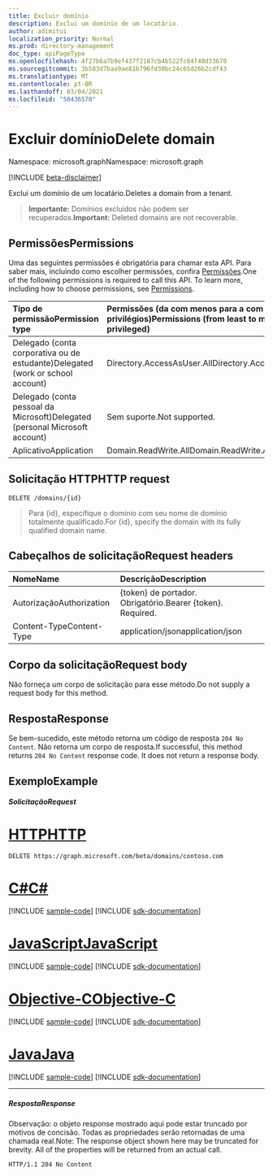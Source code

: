 ```yaml
---
title: Excluir domínio
description: Exclui um domínio de um locatário.
author: adimitui
localization_priority: Normal
ms.prod: directory-management
doc_type: apiPageType
ms.openlocfilehash: 4f27b6a7b9ef437f2187cb4b522fc84f40d33670
ms.sourcegitcommit: 3b583d7baa9ae81b796fd30bc24c65d26b2cdf43
ms.translationtype: MT
ms.contentlocale: pt-BR
ms.lasthandoff: 03/04/2021
ms.locfileid: "50436570"
---
```

# <a name="delete-domain"></a><span data-ttu-id="239e7-103">Excluir domínio</span><span class="sxs-lookup"><span data-stu-id="239e7-103">Delete domain</span></span>

<span data-ttu-id="239e7-104">Namespace: microsoft.graph</span><span class="sxs-lookup"><span data-stu-id="239e7-104">Namespace: microsoft.graph</span></span>

[!INCLUDE [beta-disclaimer](../../includes/beta-disclaimer.md)]

<span data-ttu-id="239e7-105">Exclui um domínio de um locatário.</span><span class="sxs-lookup"><span data-stu-id="239e7-105">Deletes a domain from a tenant.</span></span>

> <span data-ttu-id="239e7-106">**Importante:** Domínios excluídos não podem ser recuperados.</span><span class="sxs-lookup"><span data-stu-id="239e7-106">**Important:** Deleted domains are not recoverable.</span></span>

## <a name="permissions"></a><span data-ttu-id="239e7-107">Permissões</span><span class="sxs-lookup"><span data-stu-id="239e7-107">Permissions</span></span>

<span data-ttu-id="239e7-p101">Uma das seguintes permissões é obrigatória para chamar esta API. Para saber mais, incluindo como escolher permissões, confira [Permissões](/graph/permissions-reference).</span><span class="sxs-lookup"><span data-stu-id="239e7-p101">One of the following permissions is required to call this API. To learn more, including how to choose permissions, see [Permissions](/graph/permissions-reference).</span></span>


|<span data-ttu-id="239e7-110">Tipo de permissão</span><span class="sxs-lookup"><span data-stu-id="239e7-110">Permission type</span></span>      | <span data-ttu-id="239e7-111">Permissões (da com menos para a com mais privilégios)</span><span class="sxs-lookup"><span data-stu-id="239e7-111">Permissions (from least to most privileged)</span></span>              |
|:--------------------|:---------------------------------------------------------|
|<span data-ttu-id="239e7-112">Delegado (conta corporativa ou de estudante)</span><span class="sxs-lookup"><span data-stu-id="239e7-112">Delegated (work or school account)</span></span> | <span data-ttu-id="239e7-113">Directory.AccessAsUser.All</span><span class="sxs-lookup"><span data-stu-id="239e7-113">Directory.AccessAsUser.All</span></span>    |
|<span data-ttu-id="239e7-114">Delegado (conta pessoal da Microsoft)</span><span class="sxs-lookup"><span data-stu-id="239e7-114">Delegated (personal Microsoft account)</span></span> | <span data-ttu-id="239e7-115">Sem suporte.</span><span class="sxs-lookup"><span data-stu-id="239e7-115">Not supported.</span></span>    |
|<span data-ttu-id="239e7-116">Aplicativo</span><span class="sxs-lookup"><span data-stu-id="239e7-116">Application</span></span> | <span data-ttu-id="239e7-117">Domain.ReadWrite.All</span><span class="sxs-lookup"><span data-stu-id="239e7-117">Domain.ReadWrite.All</span></span> |

## <a name="http-request"></a><span data-ttu-id="239e7-118">Solicitação HTTP</span><span class="sxs-lookup"><span data-stu-id="239e7-118">HTTP request</span></span>
<!-- { "blockType": "ignored" } -->
```http
DELETE /domains/{id}
```

> <span data-ttu-id="239e7-119">Para {id}, especifique o domínio com seu nome de domínio totalmente qualificado.</span><span class="sxs-lookup"><span data-stu-id="239e7-119">For {id}, specify the domain with its fully qualified domain name.</span></span>

## <a name="request-headers"></a><span data-ttu-id="239e7-120">Cabeçalhos de solicitação</span><span class="sxs-lookup"><span data-stu-id="239e7-120">Request headers</span></span>

| <span data-ttu-id="239e7-121">Nome</span><span class="sxs-lookup"><span data-stu-id="239e7-121">Name</span></span>       | <span data-ttu-id="239e7-122">Descrição</span><span class="sxs-lookup"><span data-stu-id="239e7-122">Description</span></span>|
|:---------------|:----------|
| <span data-ttu-id="239e7-123">Autorização</span><span class="sxs-lookup"><span data-stu-id="239e7-123">Authorization</span></span>  | <span data-ttu-id="239e7-p102">{token} de portador. Obrigatório.</span><span class="sxs-lookup"><span data-stu-id="239e7-p102">Bearer {token}. Required.</span></span> |
| <span data-ttu-id="239e7-126">Content-Type</span><span class="sxs-lookup"><span data-stu-id="239e7-126">Content-Type</span></span>  | <span data-ttu-id="239e7-127">application/json</span><span class="sxs-lookup"><span data-stu-id="239e7-127">application/json</span></span> |

## <a name="request-body"></a><span data-ttu-id="239e7-128">Corpo da solicitação</span><span class="sxs-lookup"><span data-stu-id="239e7-128">Request body</span></span>

<span data-ttu-id="239e7-129">Não forneça um corpo de solicitação para esse método.</span><span class="sxs-lookup"><span data-stu-id="239e7-129">Do not supply a request body for this method.</span></span>

## <a name="response"></a><span data-ttu-id="239e7-130">Resposta</span><span class="sxs-lookup"><span data-stu-id="239e7-130">Response</span></span>

<span data-ttu-id="239e7-p103">Se bem-sucedido, este método retorna um código de resposta `204 No Content`. Não retorna um corpo de resposta.</span><span class="sxs-lookup"><span data-stu-id="239e7-p103">If successful, this method returns `204 No Content` response code. It does not return a response body.</span></span>

## <a name="example"></a><span data-ttu-id="239e7-133">Exemplo</span><span class="sxs-lookup"><span data-stu-id="239e7-133">Example</span></span>
##### <a name="request"></a><span data-ttu-id="239e7-134">Solicitação</span><span class="sxs-lookup"><span data-stu-id="239e7-134">Request</span></span>


# <a name="http"></a>[<span data-ttu-id="239e7-135">HTTP</span><span class="sxs-lookup"><span data-stu-id="239e7-135">HTTP</span></span>](#tab/http)
<!-- {
  "blockType": "request",
  "name": "delete_domain"
}-->
```http
DELETE https://graph.microsoft.com/beta/domains/contoso.com
```
# <a name="c"></a>[<span data-ttu-id="239e7-136">C#</span><span class="sxs-lookup"><span data-stu-id="239e7-136">C#</span></span>](#tab/csharp)
[!INCLUDE [sample-code](../includes/snippets/csharp/delete-domain-csharp-snippets.md)]
[!INCLUDE [sdk-documentation](../includes/snippets/snippets-sdk-documentation-link.md)]

# <a name="javascript"></a>[<span data-ttu-id="239e7-137">JavaScript</span><span class="sxs-lookup"><span data-stu-id="239e7-137">JavaScript</span></span>](#tab/javascript)
[!INCLUDE [sample-code](../includes/snippets/javascript/delete-domain-javascript-snippets.md)]
[!INCLUDE [sdk-documentation](../includes/snippets/snippets-sdk-documentation-link.md)]

# <a name="objective-c"></a>[<span data-ttu-id="239e7-138">Objective-C</span><span class="sxs-lookup"><span data-stu-id="239e7-138">Objective-C</span></span>](#tab/objc)
[!INCLUDE [sample-code](../includes/snippets/objc/delete-domain-objc-snippets.md)]
[!INCLUDE [sdk-documentation](../includes/snippets/snippets-sdk-documentation-link.md)]

# <a name="java"></a>[<span data-ttu-id="239e7-139">Java</span><span class="sxs-lookup"><span data-stu-id="239e7-139">Java</span></span>](#tab/java)
[!INCLUDE [sample-code](../includes/snippets/java/delete-domain-java-snippets.md)]
[!INCLUDE [sdk-documentation](../includes/snippets/snippets-sdk-documentation-link.md)]

---


##### <a name="response"></a><span data-ttu-id="239e7-140">Resposta</span><span class="sxs-lookup"><span data-stu-id="239e7-140">Response</span></span>

<span data-ttu-id="239e7-p104">Observação: o objeto response mostrado aqui pode estar truncado por motivos de concisão. Todas as propriedades serão retornadas de uma chamada real.</span><span class="sxs-lookup"><span data-stu-id="239e7-p104">Note: The response object shown here may be truncated for brevity. All of the properties will be returned from an actual call.</span></span>
<!-- {
  "blockType": "response",
  "truncated": true
} -->
```http
HTTP/1.1 204 No Content
```

<!-- uuid: 8fcb5dbc-d5aa-4681-8e31-b001d5168d79
2015-10-25 14:57:30 UTC -->
<!--
{
  "type": "#page.annotation",
  "description": "Delete domain",
  "keywords": "",
  "section": "documentation",
  "tocPath": "",
  "suppressions": [
  ]
}
-->


